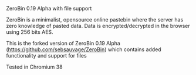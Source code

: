 ZeroBin 0.19 Alpha with file support

ZeroBin is a minimalist, opensource online pastebin where the server 
has zero knowledge of pasted data. Data is encrypted/decrypted in the 
browser using 256 bits AES. 

This is the forked version of ZeroBin 0.19 Alpha (https://github.com/sebsauvage/ZeroBin) which contains added functionality and support for files

Tested in Chromium 38
